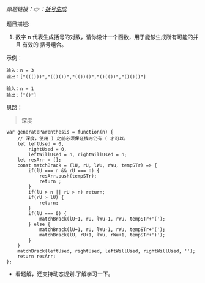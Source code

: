 *原题链接：👉：[括号生成](https://leetcode-cn.com/problems/generate-parentheses/description/)*

题目描述:

1. 数字 n 代表生成括号的对数，请你设计一个函数，用于能够生成所有可能的并且 有效的 括号组合。

示例：

```
输入：n = 3
输出：["((()))","(()())","(())()","()(())","()()()"]
```

```
输入：n = 1
输出：["()"]
```

思路：

> 深度

```
var generateParenthesis = function(n) {
    // 深度，使用 ) 之前必须保证栈内仍有 ( 才可以。
    let leftUsed = 0,
        rightUsed = 0,
        leftWillUsed = n, rightWillUsed = n;
    let resArr = [];
    const matchBrack = (lU, rU, lWu, rWu, tempSTr) => {
        if(lU === n && rU === n) {
            resArr.push(tempSTr);
            return ;
        }
        if(lU > n || rU > n) return;
        if(rU > lU) {
            return;
        }
        if(lU === 0) {
            matchBrack(lU+1, rU, lWu-1, rWu, tempSTr+'(');
        } else {
            matchBrack(lU+1, rU, lWu-1, rWu, tempSTr+'(');
            matchBrack(lU, rU+1, lWu, rWu+1, tempSTr+')');
        }
    }
    matchBrack(leftUsed, rightUsed, leftWillUsed, rightWillUsed, '');
    return resArr;
};
```


- 看题解，还支持动态规划.了解学习一下。